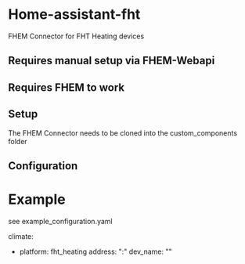 # Home-assistant-fht
FHEM Connector for FHT Heating devices

## Requires manual setup via FHEM-Webapi
## Requires FHEM to work
## Setup
The FHEM Connector needs to be cloned into the custom_components folder

## Configuration
# Example
see example_configuration.yaml

climate:
  - platform: fht_heating
    address: "<ip address of fhem here>:<port for the api server>"
    dev_name: "<Name of the FHEM Device>"

